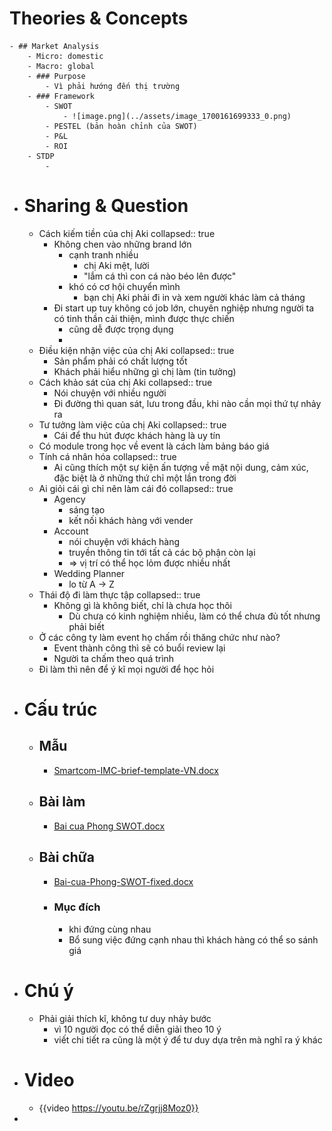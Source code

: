 # Theories & Concepts
	- ## Market Analysis
		- Micro: domestic
		- Macro: global
		- ### Purpose
			- Vì phải hướng đến thị trường
		- ### Framework
			- SWOT
				- ![image.png](../assets/image_1700161699333_0.png)
			- PESTEL (bản hoàn chỉnh của SWOT)
			- P&L
			- ROI
		- STDP
			-
- # Sharing & Question
	- Cách kiếm tiền của chị Aki
	  collapsed:: true
		- Không chen vào những brand lớn
			- cạnh tranh nhiều
				- chị Aki mệt, lười
				- "lắm cá thì con cá nào béo lên được"
			- khó có cơ hội chuyển mình
				- bạn chị Aki phải đi in và xem người khác làm cả tháng
		- Đi start up tuy không có job lớn, chuyên nghiệp nhưng người ta có tinh thần cải thiện, mình được thực chiến
			- cũng dễ được trọng dụng
			-
	- Điều kiện nhận việc của chị Aki
	  collapsed:: true
		- Sản phẩm phải có chất lượng tốt
		- Khách phải hiểu những gì chị làm (tin tưởng)
	- Cách khảo sát của chị Aki
	  collapsed:: true
		- Nói chuyện với nhiều người
		- Đi đường thì quan sát, lưu trong đầu, khi nào cần mọi thứ tự nhảy ra
	- Tư tưởng làm việc của chị Aki
	  collapsed:: true
		- Cái để thu hút được khách hàng là uy tín
	- Có module trong học về event là cách làm bảng báo giá
	- Tính cá nhân hóa
	  collapsed:: true
		- Ai cũng thích một sự kiện ấn tượng về mặt nội dung, cảm xúc, đặc biệt là ở những thứ chỉ một lần trong đời
	- Ai giỏi cái gì chỉ nên làm cái đó
	  collapsed:: true
		- Agency
			- sáng tạo
			- kết nối khách hàng với vender
		- Account
			- nói chuyện với khách hàng
			- truyền thông tin tới tất cả các bộ phận còn lại
			- => vị trí có thể học lỏm được nhiều nhất
		- Wedding Planner
			- lo từ A -> Z
	- Thái độ đi làm thực tập
	  collapsed:: true
		- Không gì là không biết, chỉ là chưa học thôi
			- Dù chưa có kinh nghiệm nhiều, làm có thể chưa đủ tốt nhưng phải biết
	- Ở các công ty làm event họ chấm rồi thăng chức như nào?
		- Event thành công thì sẽ có buổi review lại
		- Người ta chấm theo quá trình
	- Đi làm thì nên để ý kĩ mọi người để học hỏi
- # Cấu trúc
	- ## Mẫu
		- [Smartcom-IMC-brief-template-VN.docx](../assets/Smartcom-IMC-brief-template-VN_1700229372083_0.docx)
	- ## Bài làm
		- [Bai cua Phong SWOT.docx](../assets/Bai_cua_Phong_SWOT_1700229365619_0.docx)
	- ## Bài chữa
		- [Bai-cua-Phong-SWOT-fixed.docx](../assets/Bai-cua-Phong-SWOT-fixed_1700229350142_0.docx)
		- ### Mục đích
			- khi đứng cùng nhau
			- Bổ sung việc đứng cạnh nhau thì khách hàng có thể so sánh giá
- # Chú ý
	- Phải giải thích kĩ, không tư duy nhảy bước
		- vì 10 người đọc có thể diễn giải theo 10 ý
		- viết chi tiết ra cũng là một ý để tư duy dựa trên mà nghĩ ra ý khác
- # Video
	- {{video https://youtu.be/rZgrjj8Moz0}}
-